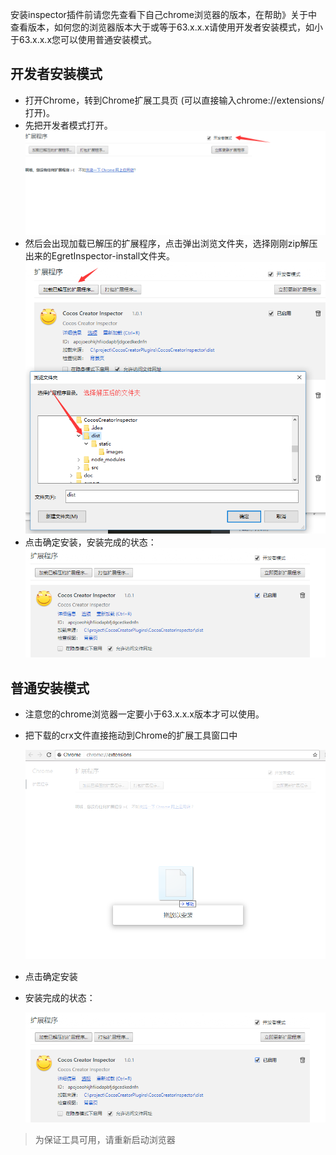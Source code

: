 
安装inspector插件前请您先查看下自己chrome浏览器的版本，在帮助》关于中查看版本，如何您的浏览器版本大于或等于63.x.x.x请使用开发者安装模式，如小于63.x.x.x您可以使用普通安装模式。

## 开发者安装模式

* 打开Chrome，转到Chrome扩展工具页 (可以直接输入chrome://extensions/ 打开)。
* 先把开发者模式打开。
  ![image](3.png)
* 然后会出现加载已解压的扩展程序，点击弹出浏览文件夹，选择刚刚zip解压出来的EgretInspector-install文件夹。
  ![image](4.png)
* 点击确定安装，安装完成的状态：
  ![image](2.png)

## 普通安装模式

* 注意您的chrome浏览器一定要小于63.x.x.x版本才可以使用。
* 把下载的crx文件直接拖动到Chrome的扩展工具窗口中

	![image](1.png)

* 点击确定安装
* 安装完成的状态：

	![image](2.png)

> 为保证工具可用，请重新启动浏览器